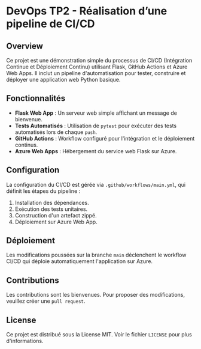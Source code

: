 # DevOps TP2 - Réalisation d’une pipeline de CI/CD

## Overview
Ce projet est une démonstration simple du processus de CI/CD (Intégration Continue et Déploiement Continu) utilisant Flask, GitHub Actions et Azure Web Apps. Il inclut un pipeline d'automatisation pour tester, construire et déployer une application web Python basique.

## Fonctionnalités
- **Flask Web App** : Un serveur web simple affichant un message de bienvenue.
- **Tests Automatisés** : Utilisation de `pytest` pour exécuter des tests automatisés lors de chaque `push`.
- **GitHub Actions** : Workflow configuré pour l'intégration et le déploiement continus.
- **Azure Web Apps** : Hébergement du service web Flask sur Azure.

## Configuration
La configuration du CI/CD est gérée via `.github/workflows/main.yml`, qui définit les étapes du pipeline :

1. Installation des dépendances.
2. Exécution des tests unitaires.
3. Construction d'un artefact zippé.
4. Déploiement sur Azure Web App.

## Déploiement
Les modifications poussées sur la branche `main` déclenchent le workflow CI/CD qui déploie automatiquement l'application sur Azure.

## Contributions
Les contributions sont les bienvenues. Pour proposer des modifications, veuillez créer une `pull request`.

## License
Ce projet est distribué sous la License MIT. Voir le fichier `LICENSE` pour plus d'informations.
